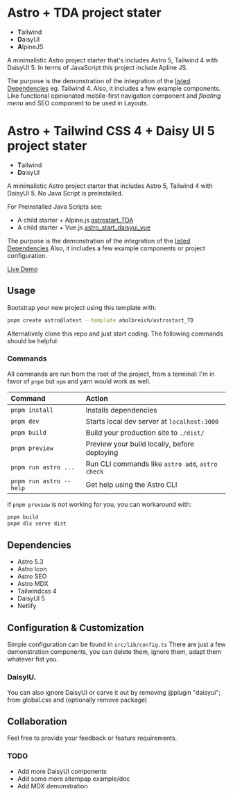 # Astro + TDA project stater

* **T**ailwind
* **D**aisyUI
* **A**lpineJS

A minimalistic Astro project starter that's includes Astro 5, Tailwind 4 with DaisyUI 5. In terms of JavaScript this project include Apline JS.

The purpose is the demonstration of the integration of the [listed Dependencies](#Dependencies) eg. Tailwind 4. 
Also, it includes a few example components. Like functional opinionated mobile-first navigation component and _floating menu_ and SEO component to be used in Layouts.


# Astro + Tailwind CSS 4 + Daisy UI 5 project stater

* **T**ailwind
* **D**aisyUI

A minimalistic Astro project starter that includes Astro 5, Tailwind 4 with DaisyUI 5. No Java Script is preinstalled.

For Preinstalled Java Scripts see:

* A child starter + Alpine.js [astrostart_TDA](https://github.com/aholbreich/astrostart_TDA)
* A child starter + Vue.js [astro_start_daisyui_vue](https://github.com/aholbreich/astro_start_daisyui_vue)


The purpose is the demonstration of the integration of the [listed Dependencies](#Dependencies) 
Also, it includes a few example components or project configuration.


[Live Demo](https://astro-start-tailwind.vercel.app/)

## Usage

Bootstrap your new project using this template with:

```bash
pnpm create astro@latest --template aholbreich/astrostart_TD
```

Alternatively clone this repo and just start coding. The following commands should be helpful:


### Commands

All commands are run from the root of the project, from a terminal:
I'm in favor of `pnpm` but `npm` and yarn would work as well.

| Command                 | Action                                           |
| :---------------------- | :----------------------------------------------- |
| `pnpm install`          | Installs dependencies                            |
| `pnpm dev`              | Starts local dev server at `localhost:3000`      |
| `pnpm build`            | Build your production site to `./dist/`          |
| `pnpm preview`          | Preview your build locally, before deploying     |
| `pnpm run astro ...`    | Run CLI commands like `astro add`, `astro check` |
| `pnpm run astro --help` | Get help using the Astro CLI                     |

if  `pnpm preview`  is not working for you, you can workaround with:

```bash
pnpm build
pnpm dlx serve dist
```

## Dependencies

- Astro 5.3
- Astro Icon
- Astro SEO
- Astro MDX
- Tailwindcss 4
- DaisyUI 5
- Netlify

## Configuration & Customization

Simple configuration can be found in `src/lib/config.ts`
There are just a few demonstration components, you can delete them, ignore them, adapt them whatever fist you.

### DaisyIU. 
You can also ignore DaisyUI or carve it out by removing @plugin "daisyui"; from global.css and (optionally remove package)

## Collaboration

Feel free to provide your feedback or feature requirements.

### TODO

* Add more DaisyUI components
* Add some more sitempap example/doc
* Add MDX demonstration